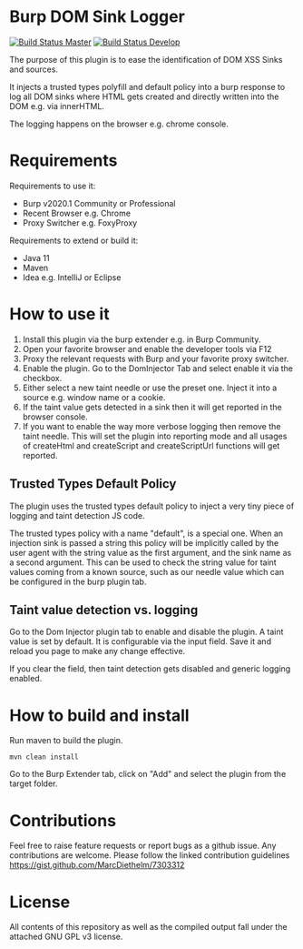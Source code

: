 # Burp DOM Sink Logger
[![Build Status Master](https://travis-ci.org/thomashartm/burp-domsink-logger.svg?branch=master)](https://github.com/thomashartm/burp-domsink-logger/tree/master)
[![Build Status Develop](https://travis-ci.org/thomashartm/burp-domsink-logger.svg?branch=develop)](https://github.com/thomashartm/burp-domsink-logger/tree/develop)

The purpose of this plugin is to ease the identification of DOM XSS Sinks and sources.

It injects a trusted types polyfill and default policy into a burp response to 
log all DOM sinks where HTML gets created and directly written into the DOM 
e.g. via innerHTML.

The logging happens on the browser e.g. chrome console.

# Requirements
Requirements to use it:

- Burp v2020.1 Community or Professional
- Recent Browser e.g. Chrome
- Proxy Switcher e.g. FoxyProxy

Requirements to extend or build it:
- Java 11
- Maven
- Idea e.g. IntelliJ or Eclipse

# How to use it
1. Install this plugin via the burp extender e.g. in Burp Community.
2. Open your favorite browser and enable the developer tools via F12
3. Proxy the relevant requests with Burp and your favorite proxy switcher.
4. Enable the plugin. Go to the DomInjector Tab and select enable it via the checkbox.
5. Either select a new taint needle or use the preset one. Inject it into a source e.g. window name or a cookie.
6. If the taint value gets detected in a sink then it will get reported in the browser console.
7. If you want to enable the way more verbose logging then remove the taint needle. This will set the plugin into reporting mode and all usages of createHtml and createScript and createScriptUrl functions will get reported. 


## Trusted Types Default Policy
The plugin uses the trusted types default policy to inject a very tiny piece of logging and taint detection JS code.

The trusted types policy with a name "default", is a special one. 
When an injection sink is passed a string this policy will be implicitly called by the user agent with the string value as the first argument, and the sink name as a second argument.
This can be used to check the string value for taint values coming from a known source, such as our needle value which can be configured in the burp plugin tab.

## Taint value detection vs. logging
Go to the Dom Injector plugin tab to enable and disable the plugin. 
A taint value is set by default.
It is configurable via the input field. 
Save it and reload you page to make any change effective.

If you clear the field, then taint detection gets disabled and generic logging enabled. 



# How to build and install

Run maven  to build the plugin.  
    
    mvn clean install 
    
Go to the Burp Extender tab, 
click on "Add" and select the plugin from the target folder.

# Contributions
Feel free to raise feature requests or report bugs as a github issue.
Any contributions are welcome.
Please follow the linked contribution guidelines
https://gist.github.com/MarcDiethelm/7303312

# License
All contents of this repository as well as the 
compiled output fall under the attached GNU GPL v3 license.
